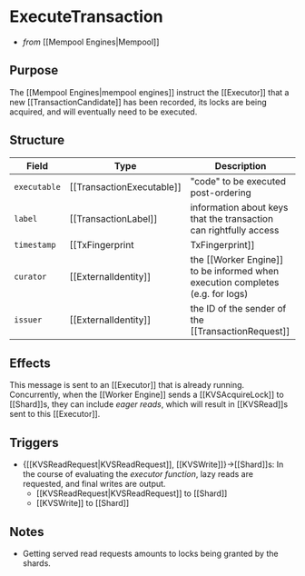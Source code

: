 # ExecuteTransaction
<!-- --8<-- [start:blurb] -->
* _from_ [[Mempool Engines|Mempool]]

## Purpose
The [[Mempool Engines|mempool engines]] instruct the [[Executor]] that a new
 [[TransactionCandidate]] has been recorded, its locks are being
 acquired, and will eventually need to be executed.

<!-- --8<-- [end:blurb] -->
<!-- --8<-- [start:details] -->

## Structure
| Field        | Type                      | Description                                                                   |
|--------------|---------------------------|-------------------------------------------------------------------------------|
| `executable` | [[TransactionExecutable]] | "code" to be executed post-ordering                                           |
| `label`      | [[TransactionLabel]]      | information about keys that the transaction can rightfully access             |
| `timestamp`  | [[TxFingerprint|TxFingerprint]]         | (partial) ordering information (sufficient for V1)                            |
| `curator`    | [[ExternalIdentity]]      | the [[Worker Engine]] to be informed when execution completes (e.g. for logs) |
| `issuer`     | [[ExternalIdentity]]      | the ID of the sender of the [[TransactionRequest]]                            |

## Effects
This message is sent to an [[Executor]] that is already running.
Concurrently, when the [[Worker Engine]] sends a [[KVSAcquireLock]] to
 [[Shard]]s, they can include *eager reads*, which will result in
 [[KVSRead]]s sent to this [[Executor]].


## Triggers
- {[[KVSReadRequest|KVSReadRequest]], [[KVSWrite]]}→[[Shard]]s:
  In the course of evaluating the
   *executor function*,
   lazy reads are requested, and final writes are output.
  <!-- TODO: make this precise :-/ -->
  - [[KVSReadRequest|KVSReadRequest]] to [[Shard]]
  - [[KVSWrite]] to [[Shard]]
<!-- --8<-- [end:details] -->

## Notes

- Getting served read requests amounts to locks being granted by the shards.

<!-- TODO: contention footprint description -->
